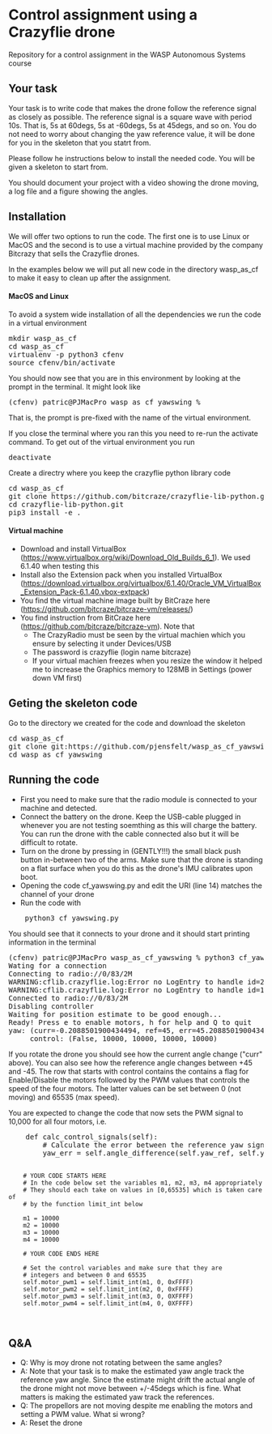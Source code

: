 # Control assignment using a Crazyflie drone
Repository for a control assignment in the WASP Autonomous Systems course

## Your task
Your task is to write code that makes the drone follow the reference signal as closely as possible. The reference signal is a square wave with period 10s. That is, 5s at 60degs, 5s at -60degs, 5s at 45degs, and so on. You do not need to worry about changing the yaw reference value, it will be done for you in the skeleton that you statrt from. 

<p>
Please follow he instructions below to install the needed code. You will be given a skeleton to start from.
</p>

<p>
You should document your project with a video showing the drone moving, a log file and a figure showing the angles.
</p>

## Installation
We will offer two options to run the code. The first one is to use Linux or MacOS and the second is to use a virtual machine provided by the company Bitcrazy that sells the Crazyflie drones. 

In the examples below we will put all new code in the directory wasp_as_cf to make it easy to clean up after the assignment.

#### MacOS and Linux
To avoid a system wide installation of all the dependencies we run the code in a virtual environment
<pre>
mkdir wasp_as_cf
cd wasp_as_cf
virtualenv -p python3 cfenv
source cfenv/bin/activate
</pre>
You should now see that you are in this environment by looking at the prompt in the terminal. It might look like
<pre>
(cfenv) patric@PJMacPro wasp_as_cf_yawswing % 
</pre>
That is, the prompt is pre-fixed with the name of the virtual environment.

If you close the terminal where you ran this you need to re-run the activate command. To get out of the virtual environment you run
<pre>
deactivate
</pre>

Create a directry where you keep the crazyflie python library code
<pre>
cd wasp_as_cf
git clone https://github.com/bitcraze/crazyflie-lib-python.git
cd crazyflie-lib-python.git
pip3 install -e .
</pre>

#### Virtual machine
* Download and install VirtualBox (https://www.virtualbox.org/wiki/Download_Old_Builds_6_1). We used 6.1.40 when testing this
* Install also the Extension pack when you installed VirtualBox (https://download.virtualbox.org/virtualbox/6.1.40/Oracle_VM_VirtualBox_Extension_Pack-6.1.40.vbox-extpack)
* You find the virtual machine image built by BitCraze here (https://github.com/bitcraze/bitcraze-vm/releases/)
* You find instruction from BitCraze here (https://github.com/bitcraze/bitcraze-vm). Note that
  * The CrazyRadio must be seen by the virtual machien which you ensure by selecting it under Devices/USB
  * The password is crazyflie (login name bitcraze)
  * If your virtual machien freezes when you resize the window it helped me to increase the Graphics memory to 128MB in Settings (power down VM first)

## Geting the skeleton code
Go to the directory we created for the code and download the skeleton
<pre>
cd wasp_as_cf
git clone git:https://github.com/pjensfelt/wasp_as_cf_yawswing.git
cd wasp_as_cf_yawswing
</pre>

## Running the code
* First you need to make sure that the radio module is connected to your machine and detected.
* Connect the battery on the drone. Keep the USB-cable plugged in whenever you are not testing soemthing as this will charge the battery. You can run the drone with the cable connected also but it will be difficult to rotate.
* Turn on the drone by pressing in (GENTLY!!!) the small black push button in-between two of the arms. Make sure that the drone is standing on a flat surface when you do this as the drone's IMU calibrates upon boot.
* Opening the code cf_yawswing.py and edit the URI (line 14) matches the channel of your drone
* Run the code with <pre> 
python3 cf_yawswing.py
</pre>
You should see that it connects to your drone and it should start printing information in the terminal
<pre>
(cfenv) patric@PJMacPro wasp_as_cf_yawswing % python3 cf_yawswing.py
Wating for a connection
Connecting to radio://0/83/2M
WARNING:cflib.crazyflie.log:Error no LogEntry to handle id=2
WARNING:cflib.crazyflie.log:Error no LogEntry to handle id=1
Connected to radio://0/83/2M
Disabling controller
Waiting for position estimate to be good enough...
Ready! Press e to enable motors, h for help and Q to quit
yaw: (curr=-0.2088501900434494, ref=45, err=45.20885019004345),   battery:3.8V
     control: (False, 10000, 10000, 10000, 10000)
</pre>
If you rotate the drone you should see how the current angle change ("curr" above). You can also see how the reference angle changes between +45 and -45. The row that starts with control contains the contains a flag for Enable/Disable the motors followed by the PWM values that controls the speed of the four motors. The latter values can be set between 0 (not moving) and 65535 (max speed).

<p>
You are expected to change the code that now sets the PWM signal to 10,000 for all four motors, i.e.
<pre>
    def calc_control_signals(self):
        # Calculate the error between the reference yaw signal and the current yaw
        yaw_err = self.angle_difference(self.yaw_ref, self.yaw_curr)

        # YOUR CODE STARTS HERE
        # In the code below set the variables m1, m2, m3, m4 appropriately
        # They should each take on values in [0,65535] which is taken care of
        # by the function limit_int below

        m1 = 10000
        m2 = 10000
        m3 = 10000
        m4 = 10000

        # YOUR CODE ENDS HERE

        # Set the control variables and make sure that they are
        # integers and between 0 and 65535
        self.motor_pwm1 = self.limit_int(m1, 0, 0xFFFF)
        self.motor_pwm2 = self.limit_int(m2, 0, 0xFFFF)
        self.motor_pwm3 = self.limit_int(m3, 0, 0XFFFF)
        self.motor_pwm4 = self.limit_int(m4, 0, 0XFFFF)
</pre>
</p>

## Q&A
* Q: Why is moy drone not rotating between the same angles?
* A: Note that your task is to make the estimated yaw angle track the reference yaw angle. Since the estimate might drift the actual angle of the drone might not move between +/-45degs which is fine. What matters is making the estimated yaw track the references.
* Q: The propellors are not moving despite me enabling the motors and setting a PWM value. What si wrong?
* A: Reset the drone  

